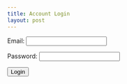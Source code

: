 ```yaml
---
title: Account Login
layout: post
---
```


<form action="javascript:login_user()">
    <p><label>
        Email:
        <input type="text" name="uid" id="uid" required>
    </label></p>
    <p><label>
        Password:
        <input type="password" name="password" id="password" required>
    </label></p>
    <p>
        <button>Login</button>
    </p>
</form>

<script>
    // URL for deployment
    var url = "https://stocktifybackend.duckdns.org"
    // Comment out next line for local testing
    // url = "http://localhost:8085"
    // Authenticate endpoint
    const login_url = url + '/authenticate';


    function login_user(){
        // Set body to include login data
        const body = {
            email: document.getElementById("uid").value,
            password: document.getElementById("password").value,
        };

        // Set Headers to support cross origin
        const requestOptions = {
            method: 'POST',
            mode: 'cors', // no-cors, *cors, same-origin
            cache: 'no-cache', // *default, no-cache, reload, force-cache, only-if-cached
            credentials: 'include', // include, *same-origin, omit
            body: JSON.stringify(body),
            headers: {
                "content-type": "application/json",
            },
        };

        // Fetch JWT
        fetch(login_url, requestOptions)
        .then(response => {
            // trap error response from Web API
            if (!response.ok) {
                const errorMsg = 'Login error: ' + response.status;
                console.log(errorMsg);
                return;
            }
            // Success!!!
            // Redirect to Database location
            window.location.href = "/APCSA/data/database";
        })
    }


</script>